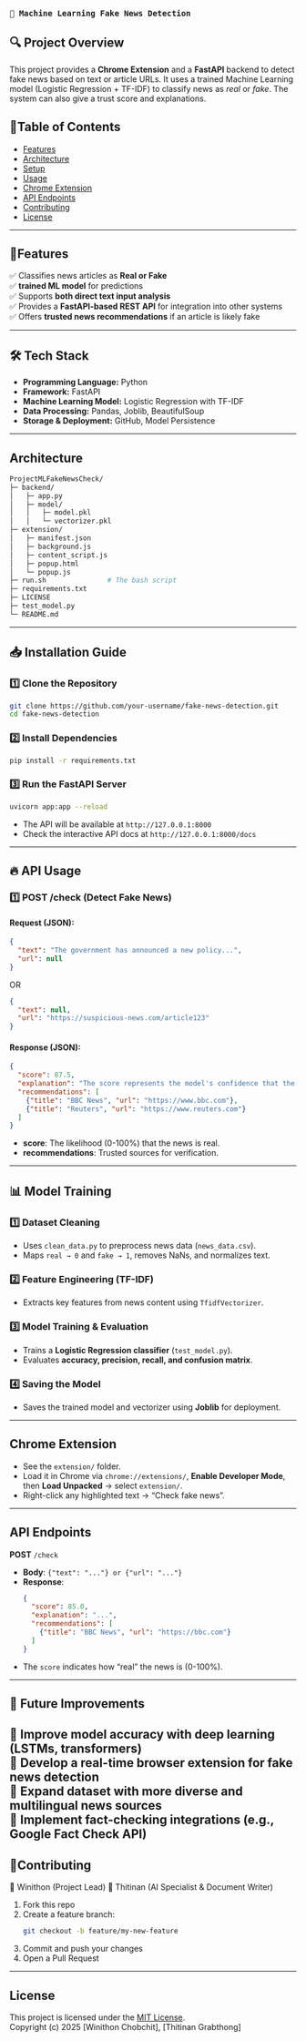 ### `📰 Machine Learning Fake News Detection`

 ## 🔍 **Project Overview**
This project provides a **Chrome Extension** and a **FastAPI** backend to detect fake news based on text or article URLs. It uses a trained Machine Learning model (Logistic Regression + TF-IDF) to classify news as *real* or *fake*. The system can also give a trust score and explanations.

## 📌Table of Contents

- [Features](#features)
- [Architecture](#architecture)
- [Setup](#setup)
- [Usage](#usage)
- [Chrome Extension](#chrome-extension)
- [API Endpoints](#api-endpoints)
- [Contributing](#contributing)
- [License](#license)

---

## 📌Features

✅ Classifies news articles as **Real or Fake**  
✅  **trained ML model** for predictions  
✅ Supports **both direct text input analysis**  
✅ Provides a **FastAPI-based REST API** for integration into other systems  
✅ Offers **trusted news recommendations** if an article is likely fake  

---
## 🛠 **Tech Stack**
- **Programming Language:** Python
- **Framework:** FastAPI
- **Machine Learning Model:** Logistic Regression with TF-IDF
- **Data Processing:** Pandas, Joblib, BeautifulSoup
- **Storage & Deployment:** GitHub, Model Persistence
---
## Architecture

```bash
ProjectMLFakeNewsCheck/
├─ backend/
│   ├─ app.py
│   ├─ model/
│   │   ├─ model.pkl
│   │   └─ vectorizer.pkl
├─ extension/
│   ├─ manifest.json
│   ├─ background.js
│   ├─ content_script.js
│   ├─ popup.html
│   └─ popup.js
├─ run.sh               # The bash script
├─ requirements.txt
├─ LICENSE
├─ test_model.py
└─ README.md

```

---

## 📥 **Installation Guide**

### 1️⃣ Clone the Repository
```bash
git clone https://github.com/your-username/fake-news-detection.git
cd fake-news-detection
```

### 2️⃣ Install Dependencies
```bash
pip install -r requirements.txt
```

### 3️⃣ Run the FastAPI Server
```bash
uvicorn app:app --reload
```
- The API will be available at `http://127.0.0.1:8000`
- Check the interactive API docs at `http://127.0.0.1:8000/docs`
---

## 🔥 **API Usage**

### 1️⃣ **POST /check** (Detect Fake News)

#### Request (JSON):
```json
{
  "text": "The government has announced a new policy...",
  "url": null
}
```
OR
```json
{
  "text": null,
  "url": "https://suspicious-news.com/article123"
}
```

#### Response (JSON):
```json
{
  "score": 87.5,
  "explanation": "The score represents the model's confidence that the news is real.",
  "recommendations": [
    {"title": "BBC News", "url": "https://www.bbc.com"},
    {"title": "Reuters", "url": "https://www.reuters.com"}
  ]
}
```
- **score**: The likelihood (0-100%) that the news is real.
- **recommendations**: Trusted sources for verification.


---
## 📊 **Model Training**

### 1️⃣ Dataset Cleaning
- Uses `clean_data.py` to preprocess news data (`news_data.csv`).
- Maps `real → 0` and `fake → 1`, removes NaNs, and normalizes text.

### 2️⃣ Feature Engineering (TF-IDF)
- Extracts key features from news content using `TfidfVectorizer`.

### 3️⃣ Model Training & Evaluation
- Trains a **Logistic Regression classifier** (`test_model.py`).
- Evaluates **accuracy, precision, recall, and confusion matrix**.

### 4️⃣ Saving the Model
- Saves the trained model and vectorizer using **Joblib** for deployment.
---
## Chrome Extension

- See the `extension/` folder.  
- Load it in Chrome via `chrome://extensions/`, **Enable Developer Mode**, then **Load Unpacked** → select `extension/`.  
- Right-click any highlighted text → “Check fake news”.

---

## API Endpoints

**POST** `/check`

- **Body**: `{"text": "..."} or {"url": "..."}`  
- **Response**:
  ```json
  {
    "score": 85.0,
    "explanation": "...",
    "recommendations": [
      {"title": "BBC News", "url": "https://bbc.com"}
    ]
  }
  ```
- The `score` indicates how “real” the news is (0-100%).

---
## 📌 **Future Improvements**

🚀 Improve model accuracy with **deep learning (LSTMs, transformers)**  
🚀 Develop a **real-time browser extension** for fake news detection  
🚀 Expand **dataset** with more diverse and multilingual news sources  
🚀 Implement **fact-checking integrations** (e.g., Google Fact Check API)  
---

## 🤝Contributing
👤 Winithon (Project Lead)
👥 Thitinan (AI Specialist & Document Writer)

1. Fork this repo  
2. Create a feature branch:  
   ```bash
   git checkout -b feature/my-new-feature
   ```  
3. Commit and push your changes  
4. Open a Pull Request

---

## License

This project is licensed under the [MIT License](LICENSE).  
Copyright (c) 2025 [Winithon Chobchit], [Thitinan Grabthong]

